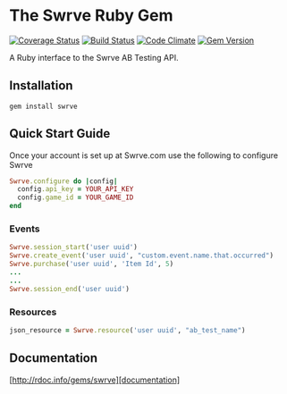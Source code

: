 The Swrve Ruby Gem
=====
[![Coverage Status](https://coveralls.io/repos/johnogara/swrve/badge.png?branch=master)](https://coveralls.io/r/johnogara/swrve?branch=master) 
[![Build Status](https://travis-ci.org/jkogara/swrve.png)](https://travis-ci.org/jkogara/swrve) 
[![Code Climate](https://codeclimate.com/repos/51eee7b989af7e75f4010537/badges/cbb3edf9ca15d0eb5df4/gpa.png)](https://codeclimate.com/repos/51eee7b989af7e75f4010537/feed)
[![Gem Version](https://badge.fury.io/rb/swrve.png)](http://badge.fury.io/rb/swrve)

A Ruby interface to the Swrve AB Testing API.

## Installation
    gem install swrve

## Quick Start Guide
Once your account is set up at Swrve.com use the following to configure Swrve

```ruby
Swrve.configure do |config|
  config.api_key = YOUR_API_KEY
  config.game_id = YOUR_GAME_ID
end
```

### Events
```ruby
Swrve.session_start('user uuid')
Swrve.create_event('user uuid', "custom.event.name.that.occurred")
Swrve.purchase('user uuid', 'Item Id', 5)
...
...
Swrve.session_end('user uuid')
```

### Resources 
```ruby
json_resource = Swrve.resource('user uuid', "ab_test_name")
```

[Usage Examples]: #usage-examples

## Documentation
[http://rdoc.info/gems/swrve][documentation]

[documentation]: http://rdoc.info/gems/swrve

